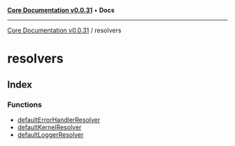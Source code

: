 [**Core Documentation v0.0.31**](../README.md) • **Docs**

***

[Core Documentation v0.0.31](../modules.md) / resolvers

# resolvers

## Index

### Functions

- [defaultErrorHandlerResolver](functions/defaultErrorHandlerResolver.md)
- [defaultKernelResolver](functions/defaultKernelResolver.md)
- [defaultLoggerResolver](functions/defaultLoggerResolver.md)
